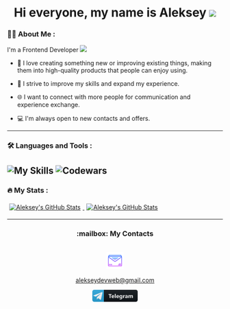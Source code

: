 <div id="header" align="center"> 
  <h1>
    Hi everyone, my name is Aleksey
    <img src="https://media.giphy.com/media/hvRJCLFzcasrR4ia7z/giphy.gif" width="30px"/>
  </h1>
</div>

### :woman_technologist: About Me :

I'm a Frontend Developer <img src="https://media.giphy.com/media/WUlplcMpOCEmTGBtBW/giphy.gif" width="30">

- :smiling_face_with_three_hearts: I love creating something new or improving existing things, making them into high-quality products that people can enjoy using.

- :runner: I strive to improve my skills and expand my experience.

- :globe_with_meridians: I want to connect with more people for communication and experience exchange.

- 💻 I'm always open to new contacts and offers.

---

### :hammer_and_wrench: Languages and Tools :

![My Skills](https://skillicons.dev/icons?i=js,css,ts,react,redux,next,vue,nuxtjs,nodejs,php,webpack,mongodb,mysql,git,figma,&theme=dark)
![Codewars](https://github.r2v.ch/codewars?user=endjoyer&stroke=%23BB432C)
---

### :fire: My Stats :

<div id="stat">
  <a href="https://github.com/endjoyer">
    <img style="margin:5px" src="https://github-readme-stats.vercel.app/api/top-langs/?username=endjoyer&layout=compact&theme=dark" alt="Aleksey's GitHub Stats"/>
  </a>
  <a href="https://github.com/endjoyer">
    <img style="margin:5px" src="https://github-profile-summary-cards.vercel.app/api/cards/profile-details?username=endjoyer&theme=dark" alt="Aleksey's GitHub Stats"/>
  </a>  
</div>

---

<div id="link" align="center">
  <h3> :mailbox: My Contacts</h3>
  <br>
  <div id="badges">
     <a href="mailto:alekseydevweb@gmail.com">
        <img src="https://github.com/endjoyer/endjoyer/blob/main/icon/email.png" title="Email" alt="Email" height="40"/>
        <p color="white">alekseydevweb@gmail.com</p>
     </a>
     <a href="https://t.me/endjoyer">
       <img src="https://github.com/endjoyer/endjoyer/blob/main/icon/telegram_button_icon_151837.svg" title="Telegram" alt="Telegram" height="28"/>
     </a>
  </div>
  <img src="https://komarev.com/ghpvc/?username=endjoyer&style=flat-square&color=blue" alt=""/>
</div>





